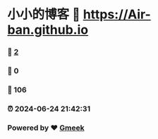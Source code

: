 # 小小的博客 :link: https://Air-ban.github.io 
### :page_facing_up: [2](https://Air-ban.github.io/tag.html) 
### :speech_balloon: 0 
### :hibiscus: 106 
### :alarm_clock: 2024-06-24 21:42:31 
### Powered by :heart: [Gmeek](https://github.com/Meekdai/Gmeek)
